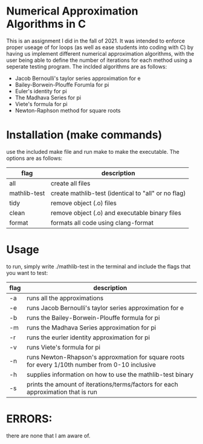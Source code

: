 # Numerical Approximation Algorithms in C
This is an assignment I did in the fall of 2021. It was intended to enforce proper useage of for loops (as well as ease students into coding with C) by having us implement different numerical approximation algorithms, with the user being able to define the number of iterations for each method using a seperate testing program. The inclded algorithms are as follows:

- Jacob Bernoulli's taylor series approximation for e
- Bailey-Borwein-Plouffe Forumla for pi
- Euler's identity for pi
- The Madhava Series for pi
- Viete's formula for pi
- Newton-Raphson method for square roots

# Installation (make commands)
use the included make file and run make to make the executable. The options are as follows:

| flag | description |
| --------- | -------|
| all | create all files |
| mathlib-test | create mathlib-test (identical to "all" or no flag) |
| tidy | remove object (.o) files |
| clean | remove object (.o) and executable binary files |
| format | formats all code using clang-format |

# Usage

to run, simply write ./mathlib-test in the terminal and include the flags that you want to test:

| flag | description |
| ---- | ---- |
| -a | runs all the approximations |
| -e | runs Jacob Bernoulli's taylor series approximation for e |
| -b | runs the Bailey-Borwein-Plouffe formula for pi |
| -m | runs the Madhava Series approximation for pi |
| -r | runs the eurler identity approximation for pi |
| -v | runs Viete's formula for pi |
| -n | runs Newton-Rhapson's approxmation for square roots for every 1/10th number from 0-10 inclusive |
| -h | supplies information on how to use the mathlib-test binary |
| -s | prints the amount of iterations/terms/factors for each approximation that is run |

# ERRORS:
there are none that I am aware of.